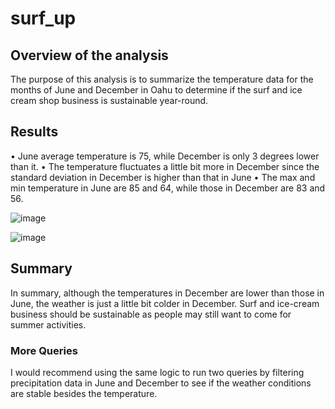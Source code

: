 # surf_up
## Overview of the analysis 
The purpose of this analysis is to summarize the temperature data for the months of June and December in Oahu to determine if the surf and ice cream shop business is sustainable year-round. 
## Results 
•	June average temperature is 75, while December is only 3 degrees lower than it. 
•	The temperature fluctuates a little bit more in December since the standard deviation in December is higher than that in June 
•	The max and min temperature in June are 85 and 64, while those in December are 83 and 56. 

![image](https://user-images.githubusercontent.com/107721712/187077830-53e97bae-2948-45ba-9264-032fce252c9a.png)

![image](https://user-images.githubusercontent.com/107721712/187077922-c75ed495-48f8-4a18-898e-43350e10adf4.png)

## Summary 
In summary, although the temperatures in December are lower than those in June, the weather is just a little bit colder in December. Surf and ice-cream business should be sustainable as people may still want to come for summer activities. 
### More Queries 
I would recommend using the same logic to run two queries by filtering precipitation data in June and December to see if the weather conditions are stable besides the temperature. 

